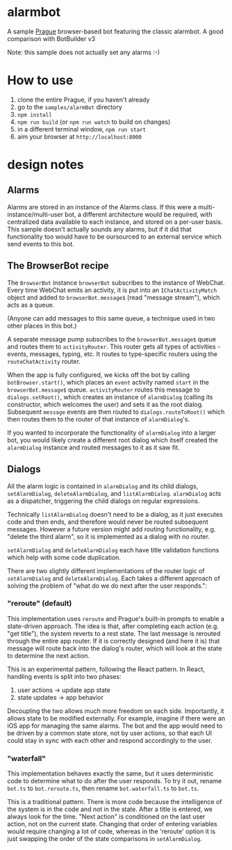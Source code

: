 # alarmbot

A sample [Prague](http://github.com/billba/prague) browser-based bot featuring the classic alarmbot. A good comparison with BotBuilder v3

Note: this sample does not actually set any alarms :-)

# How to use

1. clone the entire Prague, if you haven't already
2. go to the `samples/alarmBot` directory
3. `npm install`
4. `npm run build` (or `npm run watch` to build on changes)
5. in a different terminal window, `npm run start`
6. aim your browser at `http://localhost:8000`

# design notes

## Alarms

Alarms are stored in an instance of the Alarms class. If this were a multi-instance/multi-user bot, a different architecture would be required, with centralized data available to each instance, and stored on a per-user basis. This sample doesn't actually sounds any alarms, but if it did that functionality too would have to be oursourced to an external service which send events to this bot.

## The BrowserBot recipe

The `BrowserBot` instance `browserBot` subscribes to the instance of WebChat. Every time WebChat emits an activity, it is put into an `IChatActivityMatch` object and added to `browserBot.message$` (read "message stream"), which acts as a queue.

(Anyone can add messages to this same queue, a technique used in two other places in this bot.)

A separate message pump subscribes to the `browserBot.message$` queue and routes them to `activityRouter`. This router gets all types of activities - events, messages, typing, etc. It routes to type-specific routers using the `routeChatActivity` router.

When the app is fully configured, we kicks off the bot by calling `botBrowser.start()`, which places an `event` activity named `start` in the `browserBot.message$` queue. `activityRouter` routes this message to `dialogs.setRoot()`, which creates an instance of `alarmDialog` (calling its constructor, which welcomes the user) and sets it as the root dialog. Subsequent `message` events are then routed to `dialogs.routeToRoot()` which then routes them to the router of that instance of `alarmDialog`'s.

If you wanted to incorporate the functionality of `alarmDialog` into a larger bot, you would likely create a different root dialog which itself created the `alarmDialog` instance and routed messages to it as it saw fit.

## Dialogs

All the alarm logic is contained in `alarmDialog` and its child dialogs, `setAlarmDialog`, `deleteAlarmDialog`, and `listAlarmDialog`. `alarmDialog` acts as a dispatcher, triggering the child dialogs on regular expressions.

Technically `listAlarmDialog` doesn't need to be a dialog, as it just executes code and then ends, and therefore would never be routed subsequent messages. However a future version might add routing functionality, e.g. "delete the third alarm", so it is implemented as a dialog with no router.

`setAlarmDialog` and `deleteAlarmDialog` each have title validation functions which help with some code duplication.

There are two slightly different implementations of the router logic of `setAlarmDialog` and `deleteAlarmDialog`. Each takes a different approach of solving the problem of "what do we do next after the user responds.":

### "reroute" (default)

This implementation uses `reroute` and Prague's built-in prompts to enable a state-driven approach. The idea is that, after completing each action (e.g. "get title"), the system reverts to a rest state. The last message is rerouted through the entire app router. If it is correctly designed (and here it is) that message will route back into the dialog's router, which will look at the state to determine the next action.

This is an experimental pattern, following the React pattern. In React, handling events is split into two phases:
1. user actions -> update app state
2. state updates -> app behavior

Decoupling the two allows much more freedom on each side. Importantly, it allows state to be modified externally. For example, imagine if there were an iOS app for managing the same alarms. The bot and the app would need to be driven by a common state store, not by user actions, so that each UI could stay in sync with each other and respond accordingly to the user.

### "waterfall"

This implementation behaves exactly the same, but it uses deterministic code to determine what to do after the user responds. To try it out, rename `bot.ts` to `bot.reroute.ts`, then rename `bot.waterfall.ts` to `bot.ts`.

This is a traditional pattern. There is more code because the intelligence of the system is in the code and not in the state. After a title is entered, we always look for the time. "Next action" is conditioned on the last user action, not on the current state. Changing that order of entering variables would require changing a lot of code, whereas in the 'reroute' option it is just swapping the order of the state comparisons in `setAlarmDialog`.
